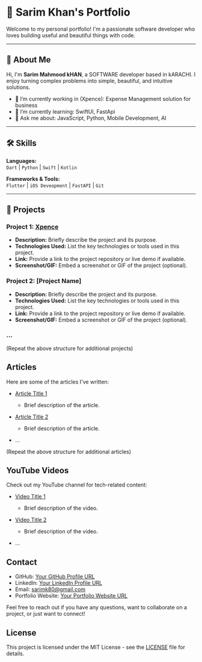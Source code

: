 # 💼 Sarim Khan's Portfolio

Welcome to my personal portfolio! I'm a passionate software developer who loves building useful and beautiful things with code.

---

## 🧠 About Me

Hi, I'm **Sarim Mahmood kHAN**, a SOFTWARE developer based in kARACHI. I enjoy turning complex problems into simple, beautiful, and intuitive solutions.

- 🔭 I’m currently working in (Xpence): Expense Management solution for business
- 🌱 I’m currently learning: SwiftUI, FastApi
- 💬 Ask me about: JavaScript, Python, Mobile Development, AI

---

## 🛠️ Skills

**Languages:**  
`Dart` | `Python` | `Swift` | `Kotlin`

**Frameworks & Tools:**  
`Flutter` | `iOS Deveopment` | `FastAPI`  | `Git` 

---

## 📁 Projects

### Project 1: [Xpence ](https://xpence.com)

- **Description:** Briefly describe the project and its purpose.
- **Technologies Used:** List the key technologies or tools used in this project.
- **Link:** Provide a link to the project repository or live demo if available.
- **Screenshot/GIF:** Embed a screenshot or GIF of the project (optional).

### Project 2: [Project Name]

- **Description:** Briefly describe the project and its purpose.
- **Technologies Used:** List the key technologies or tools used in this project.
- **Link:** Provide a link to the project repository or live demo if available.
- **Screenshot/GIF:** Embed a screenshot or GIF of the project (optional).

### ...

(Repeat the above structure for additional projects)

## Articles

Here are some of the articles I've written:

- [Article Title 1](link-to-article-1.md)
  - Brief description of the article.

- [Article Title 2](link-to-article-2.md)
  - Brief description of the article.

- ...

(Repeat the above structure for additional articles)

## YouTube Videos

Check out my YouTube channel for tech-related content:

- [Video Title 1](link-to-video-1)
  - Brief description of the video.

- [Video Title 2](link-to-video-2)
  - Brief description of the video.

- ...


## Contact

- GitHub: [Your GitHub Profile URL](https://github.com/your-username)
- LinkedIn: [Your LinkedIn Profile URL](https://www.linkedin.com/in/sarim-khan-595214130/)
- Email: sarimk80@gmail.com
- Portfolio Website: [Your Portfolio Website URL](https://github.com/sarimk80/portfolio)

Feel free to reach out if you have any questions, want to collaborate on a project, or just want to connect!

## License

This project is licensed under the MIT License - see the [LICENSE](LICENSE) file for details.
